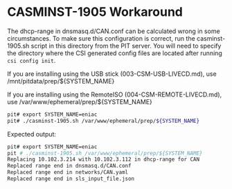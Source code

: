 # CASMINST-1905 Workaround

The dhcp-range in dnsmasq.d/CAN.conf can be calculated wrong in some circumstances.
To make sure this configuration is correct, run the casminst-1905.sh script in this directory from the PIT server.
You will need to specify the directory where the CSI generated config files are located after running `csi config init`.

If you are installing using the USB stick (003-CSM-USB-LIVECD.md), use /mnt/pitdata/prep/${SYSTEM_NAME}

If you are installing using the RemoteISO (004-CSM-REMOTE-LIVECD.md), use /var/www/ephemeral/prep/${SYSTEM_NAME}

```bash
pit# export SYSTEM_NAME=eniac
pit# ./casminst-1905.sh /var/www/ephemeral/prep/${SYSTEM_NAME}
```

Expected output:
```bash
pit# export SYSTEM_NAME=eniac
pit # ./casminst-1905.sh /var/www/ephemeral/prep/${SYSTEM_NAME}
Replacing 10.102.3.214 with 10.102.3.112 in dhcp-range for CAN
Replaced range end in dnsmasq.d/CAN.conf
Replaced range end in networks/CAN.yaml
Replaced range end in sls_input_file.json
```
